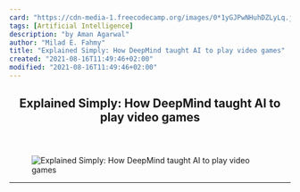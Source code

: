 ```yaml
---
card: "https://cdn-media-1.freecodecamp.org/images/0*1yGJPwNHuhDZLyLq.jpg"
tags: [Artificial Intelligence]
description: "by Aman Agarwal"
author: "Milad E. Fahmy"
title: "Explained Simply: How DeepMind taught AI to play video games"
created: "2021-08-16T11:49:46+02:00"
modified: "2021-08-16T11:49:46+02:00"
---
```

<div class="site-wrapper">
<main id="site-main" class="site-main outer">
<div class="inner">
<article class="post-full post tag-artificial-intelligence tag-technology tag-tech tag-startup tag-programming ">
<header class="post-full-header">
<h1 class="post-full-title">Explained Simply: How DeepMind taught AI to play video games</h1>
</header>
<figure class="post-full-image">
<picture>
<source media="(max-width: 700px)" sizes="1px" srcset="data:image/gif;base64,R0lGODlhAQABAIAAAAAAAP///yH5BAEAAAAALAAAAAABAAEAAAIBRAA7 1w">
<source media="(min-width: 701px)" sizes="(max-width: 800px) 400px,
(max-width: 1170px) 700px,
1400px" srcset="https://cdn-media-1.freecodecamp.org/images/0*1yGJPwNHuhDZLyLq.jpg 300w,
https://cdn-media-1.freecodecamp.org/images/0*1yGJPwNHuhDZLyLq.jpg 600w,
https://cdn-media-1.freecodecamp.org/images/0*1yGJPwNHuhDZLyLq.jpg 1000w,
https://cdn-media-1.freecodecamp.org/images/0*1yGJPwNHuhDZLyLq.jpg 2000w">
<img onerror="this.style.display='none'" src="https://cdn-media-1.freecodecamp.org/images/0*1yGJPwNHuhDZLyLq.jpg" alt="Explained Simply: How DeepMind taught AI to play video games">
</picture>
</figure>
<section class="post-full-content">
<div class="post-content medium-migrated-article">
</div>
<hr>
</section>
</article>
</div>
</main>
</div>
<!-- Google Tag Manager (noscript) -->
<!-- End Google Tag Manager (noscript) -->

